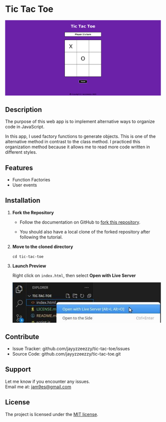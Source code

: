 # Tic Tac Toe

![Demo Screenshot](tic-tac-toe.PNG)

## Description

The purpose of this web app is to implement alternative ways to organize code in JavaScript.

In this app, I used factory functions to generate objects. This is one of the alternative method in contrast to the class method. I practiced this organization method because it allows me to read more code written in different styles.

## Features

- Function Factories
- User events

## Installation

1. **Fork the Repository**

    - Follow the documentation on GitHub to [fork this repository](https://docs.github.com/en/pull-requests/collaborating-with-pull-requests/working-with-forks/fork-a-repo).  

    - You should also have a local clone of the forked repository after following the tutorial.

2. **Move to the cloned directory**

    ``cd tic-tac-toe``

3. **Launch Preview**

    Right click on ``index.html``, then select **Open with Live Server**

    ![Live preview](tic-tac-toe-preview.jpg)

## Contribute

- Issue Tracker: github.com/jayyzzeezzy/tic-tac-toe/issues
- Source Code: github.com/jayyzzeezzy/tic-tac-toe.git

## Support

Let me know if you encounter any issues.  
Email me at: <jam9es@gmail.com>

## License

The project is licensed under the [MIT license](LICENSE.md).
